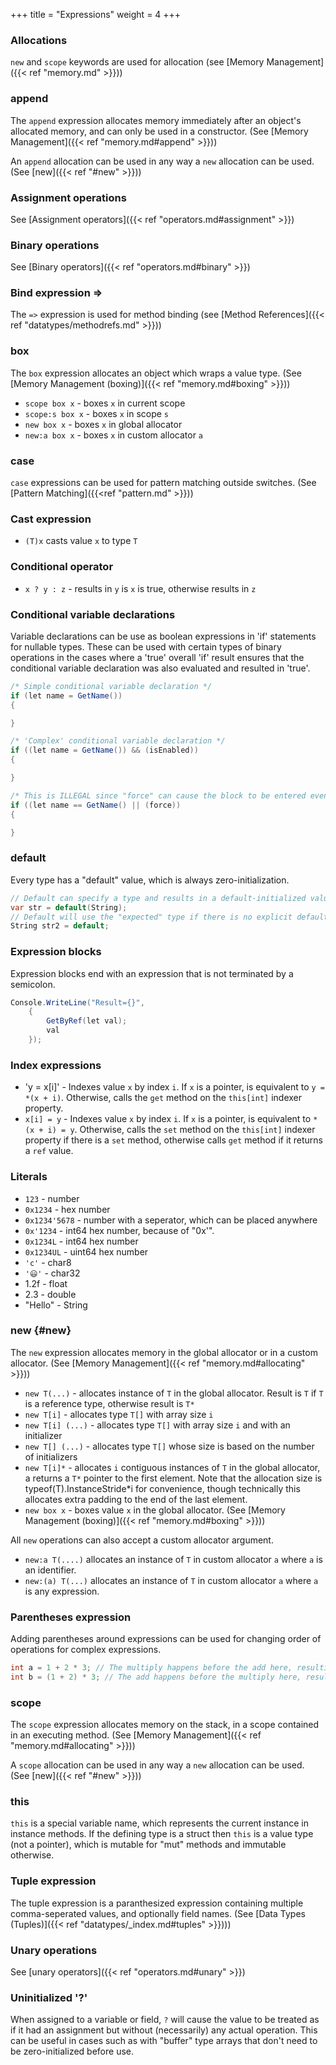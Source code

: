 +++
title = "Expressions"
weight = 4
+++

### Allocations

`new` and `scope` keywords are used for allocation (see [Memory Management]({{< ref "memory.md" >}}))

### append

The `append` expression allocates memory immediately after an object's allocated memory, and can only be used in a constructor. (See [Memory Management]({{< ref "memory.md#append" >}}))

An `append` allocation can be used in any way a `new` allocation can be used.  (See [new]({{< ref "#new" >}}))

### Assignment operations

See [Assignment operators]({{< ref "operators.md#assignment" >}})

### Binary operations

See [Binary operators]({{< ref "operators.md#binary" >}})

### Bind expression =>

The `=>` expression is used for method binding (see [Method References]({{< ref "datatypes/methodrefs.md" >}}))

### box

The `box` expression allocates an object which wraps a value type. (See [Memory Management (boxing)]({{< ref "memory.md#boxing" >}}))

* `scope box x` - boxes `x` in current scope
* `scope:s box x` - boxes `x` in scope `s`
* `new box x` - boxes `x` in global allocator
* `new:a box x` - boxes `x` in custom allocator `a`  

### case

`case` expressions can be used for pattern matching outside switches. (See [Pattern Matching]({{<ref "pattern.md" >}}))

### Cast expression

* `(T)x` casts value `x` to type `T`

### Conditional operator
* `x ? y : z` - results in `y` is `x` is true, otherwise results in `z`

### Conditional variable declarations
Variable declarations can be use as boolean expressions in 'if' statements for nullable types. These can be used with certain types of binary operations in the cases where a 'true' overall 'if' result ensures that the conditional variable declaration was also evaluated and resulted in 'true'. 

```C#
/* Simple conditional variable declaration */
if (let name = GetName())
{

}

/* 'Complex' conditional variable declaration */
if ((let name = GetName()) && (isEnabled))
{

}

/* This is ILLEGAL since "force" can cause the block to be entered even if the conditional variable declaration fails */
if ((let name == GetName() || (force))
{

}
```

### default

Every type has a "default" value, which is always zero-initialization.

```C#
// Default can specify a type and results in a default-initialized value
var str = default(String);
// Default will use the "expected" type if there is no explicit default type specified
String str2 = default;
```

### Expression blocks
Expression blocks end with an expression that is not terminated by a semicolon.
```C#
Console.WriteLine("Result={}", 
	{ 
		GetByRef(let val);
		val 
	});
```	

### Index expressions

* 'y = x[i]' - Indexes value `x` by index `i`. If `x` is a pointer, is equivalent to `y = *(x + i)`. Otherwise, calls the `get` method on the `this[int]` indexer property.
* `x[i] = y` - Indexes value `x` by index `i`. If `x` is a pointer, is equivalent to `*(x + i) = y`. Otherwise, calls the `set` method on the `this[int]` indexer property if there is a `set` method, otherwise calls `get` method if it returns a `ref` value.

### Literals

* `123` - number
* `0x1234` - hex number
* `0x1234'5678` - number with a seperator, which can be placed anywhere
* `0x'1234` - int64 hex number, because of "0x'".
* `0x1234L` - int64 hex number
* `0x1234UL` - uint64 hex number
* `'c'` - char8
* `'😃'` - char32
* 1.2f - float
* 2.3 - double
* "Hello" - String

### new {#new}

The `new` expression allocates memory in the global allocator or in a custom allocator. (See [Memory Management]({{< ref "memory.md#allocating" >}}))

* `new T(...)` - allocates instance of `T` in the global allocator. Result is `T` if `T` is a reference type, otherwise result is `T*`
* `new T[i]` - allocates type `T[]` with array size `i`
* `new T[i] (...)` - allocates type `T[]` with array size `i` and with an initializer
* `new T[] (...)` - allocates type `T[]` whose size is based on the number of initializers
* `new T[i]*` - allocates `i` contiguous instances of `T` in the global allocator, a returns a `T*` pointer to the first element. Note that the allocation size is typeof(T).InstanceStride*i for convenience, though technically this allocates extra padding to the end of the last element.
* `new box x` - boxes value `x` in the global allocator. (See [Memory Management (boxing)]({{< ref "memory.md#boxing" >}}))

All `new` operations can also accept a custom allocator argument.

* `new:a T(....)` allocates an instance of `T` in custom allocator `a` where `a` is an identifier.
* `new:(a) T(...)` allocates an instance of `T` in custom allocator `a` where `a` is any expression. 

### Parentheses expression

Adding parentheses around expressions can be used for changing order of operations for complex expressions.

```C#
int a = 1 + 2 * 3; // The multiply happens before the add here, resulting in 7
int b = (1 + 2) * 3; // The add happens before the multiply here, resulting in 9
``` 

### scope

The `scope` expression allocates memory on the stack, in a scope contained in an executing method. (See [Memory Management]({{< ref "memory.md#allocating" >}}))

A `scope` allocation can be used in any way a `new` allocation can be used.  (See [new]({{< ref "#new" >}}))

### this

`this` is a special variable name, which represents the current instance in instance methods. If the defining type is a struct then `this` is a value type (not a pointer), which is mutable for "mut" methods and immutable otherwise.

### Tuple expression

The tuple expression is a paranthesized expression containing multiple comma-seperated values, and optionally field names. (See [Data Types (Tuples)]({{< ref "datatypes/_index.md#tuples" >}})))

### Unary operations

See [unary operators]({{< ref "operators.md#unary" >}})

### Uninitialized '?'

When assigned to a variable or field, `?` will cause the value to be treated as if it had an assignment but without (necessarily) any actual operation. This can be useful in cases such as with "buffer" type arrays that don't need to be zero-initialized before use. 
